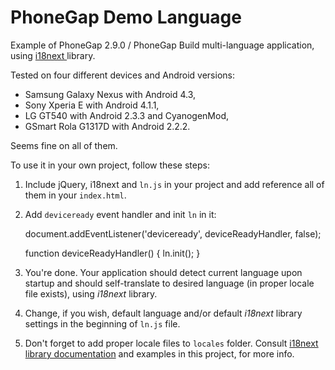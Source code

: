 PhoneGap Demo Language
======================
Example of PhoneGap 2.9.0 / PhoneGap Build multi-language application, using [i18next ](http://i18next.com/) library.

Tested on four different devices and Android versions:

- Samsung Galaxy Nexus with Android 4.3,
- Sony Xperia E with Android 4.1.1,
- LG GT540 with Android 2.3.3 and CyanogenMod, 
- GSmart Rola G1317D with Android 2.2.2.

Seems fine on all of them.

To use it in your own project, follow these steps:

1. Include jQuery, i18next and `ln.js` in your project and add reference all of them in your `index.html`.

2. Add `deviceready` event handler and init `ln` in it:

    document.addEventListener('deviceready', deviceReadyHandler, false);

    function deviceReadyHandler()
    {
        ln.init();
    }

3. You're done. Your application should detect current language upon startup and should self-translate to desired language (in proper locale file exists), using _i18next_ library.

4. Change, if you wish, default language and/or default _i18next_ library settings in the beginning of `ln.js` file.

5. Don't forget to add proper locale files to `locales` folder. Consult [i18next library documentation](http://i18next.com/pages/doc_init.html) and examples in this project, for more info.